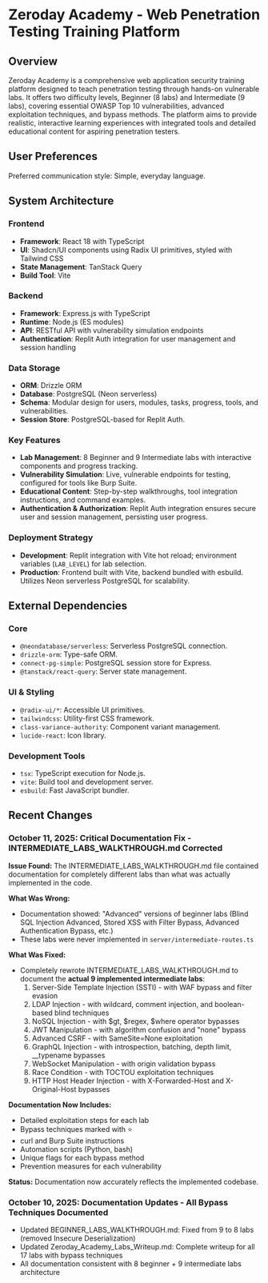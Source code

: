 # Zeroday Academy - Web Penetration Testing Training Platform

## Overview
Zeroday Academy is a comprehensive web application security training platform designed to teach penetration testing through hands-on vulnerable labs. It offers two difficulty levels, Beginner (8 labs) and Intermediate (9 labs), covering essential OWASP Top 10 vulnerabilities, advanced exploitation techniques, and bypass methods. The platform aims to provide realistic, interactive learning experiences with integrated tools and detailed educational content for aspiring penetration testers.

## User Preferences
Preferred communication style: Simple, everyday language.

## System Architecture

### Frontend
- **Framework**: React 18 with TypeScript
- **UI**: Shadcn/UI components using Radix UI primitives, styled with Tailwind CSS
- **State Management**: TanStack Query
- **Build Tool**: Vite

### Backend
- **Framework**: Express.js with TypeScript
- **Runtime**: Node.js (ES modules)
- **API**: RESTful API with vulnerability simulation endpoints
- **Authentication**: Replit Auth integration for user management and session handling

### Data Storage
- **ORM**: Drizzle ORM
- **Database**: PostgreSQL (Neon serverless)
- **Schema**: Modular design for users, modules, tasks, progress, tools, and vulnerabilities.
- **Session Store**: PostgreSQL-based for Replit Auth.

### Key Features
- **Lab Management**: 8 Beginner and 9 Intermediate labs with interactive components and progress tracking.
- **Vulnerability Simulation**: Live, vulnerable endpoints for testing, configured for tools like Burp Suite.
- **Educational Content**: Step-by-step walkthroughs, tool integration instructions, and command examples.
- **Authentication & Authorization**: Replit Auth integration ensures secure user and session management, persisting user progress.

### Deployment Strategy
- **Development**: Replit integration with Vite hot reload; environment variables (`LAB_LEVEL`) for lab selection.
- **Production**: Frontend built with Vite, backend bundled with esbuild. Utilizes Neon serverless PostgreSQL for scalability.

## External Dependencies

### Core
- `@neondatabase/serverless`: Serverless PostgreSQL connection.
- `drizzle-orm`: Type-safe ORM.
- `connect-pg-simple`: PostgreSQL session store for Express.
- `@tanstack/react-query`: Server state management.

### UI & Styling
- `@radix-ui/*`: Accessible UI primitives.
- `tailwindcss`: Utility-first CSS framework.
- `class-variance-authority`: Component variant management.
- `lucide-react`: Icon library.

### Development Tools
- `tsx`: TypeScript execution for Node.js.
- `vite`: Build tool and development server.
- `esbuild`: Fast JavaScript bundler.

## Recent Changes

### October 11, 2025: Critical Documentation Fix - INTERMEDIATE_LABS_WALKTHROUGH.md Corrected
**Issue Found:** The INTERMEDIATE_LABS_WALKTHROUGH.md file contained documentation for completely different labs than what was actually implemented in the code.

**What Was Wrong:**
- Documentation showed: "Advanced" versions of beginner labs (Blind SQL Injection Advanced, Stored XSS with Filter Bypass, Advanced Authentication Bypass, etc.)
- These labs were never implemented in `server/intermediate-routes.ts`

**What Was Fixed:**
- Completely rewrote INTERMEDIATE_LABS_WALKTHROUGH.md to document the **actual 9 implemented intermediate labs**:
  1. Server-Side Template Injection (SSTI) - with WAF bypass and filter evasion
  2. LDAP Injection - with wildcard, comment injection, and boolean-based blind techniques
  3. NoSQL Injection - with $gt, $regex, $where operator bypasses
  4. JWT Manipulation - with algorithm confusion and "none" bypass
  5. Advanced CSRF - with SameSite=None exploitation
  6. GraphQL Injection - with introspection, batching, depth limit, __typename bypasses
  7. WebSocket Manipulation - with origin validation bypass
  8. Race Condition - with TOCTOU exploitation techniques
  9. HTTP Host Header Injection - with X-Forwarded-Host and X-Original-Host bypasses

**Documentation Now Includes:**
- Detailed exploitation steps for each lab
- Bypass techniques marked with ⭐
- curl and Burp Suite instructions
- Automation scripts (Python, bash)
- Unique flags for each bypass method
- Prevention measures for each vulnerability

**Status:** Documentation now accurately reflects the implemented codebase.

### October 10, 2025: Documentation Updates - All Bypass Techniques Documented
- Updated BEGINNER_LABS_WALKTHROUGH.md: Fixed from 9 to 8 labs (removed Insecure Deserialization)
- Updated Zeroday_Academy_Labs_Writeup.md: Complete writeup for all 17 labs with bypass techniques
- All documentation consistent with 8 beginner + 9 intermediate labs architecture